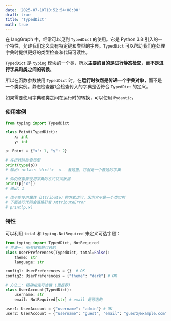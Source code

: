 ```yaml
---
date: '2025-07-10T10:52:54+08:00'
draft: true
title: 'TypedDict'
math: true
---
```


在 langGraph 中，经常可以见到 `TypedDict` 的使用。它是 Python 3.8 引入的一个特性，允许我们定义具有特定键和类型的字典。`TypedDict` 可以帮助我们在处理字典时提供更好的类型检查和代码可读性。

`TypedDict` 是 `typing` 模块的一个类，所以**主要的目的是进行静态检查，而不是进行字典和类之间的转换**。

所以在函数参数使用 `TypedDict` 时，在**运行时依然是传递一个字典对象**，而不是一个类实例。静态检查器1会检查传入的字典是否符合 `TypedDict` 的定义。

如果需要使用字典和类之间在运行时的转换，可以使用 `Pydantic`。

### 使用案例

```python
from typing import TypedDict

class Point(TypedDict):
    x: int
    y: int

p: Point = {"x": 1, "y": 2}

# 在运行时检查类型
print(type(p))
# 输出: <class 'dict'>  <-- 看这里，它就是一个普通的字典

# 你仍然需要使用字典的方式访问数据
print(p['x']) 
# 输出: 1

# 你不能使用属性（attribute）的方式访问，因为它不是一个类实例
# 下面这行代码会直接引发 AttributeError
# print(p.x)
```

### 特性

可以利用 `total` 和 `typing.NotRequired` 来定义可选字段：

```python
from typing import TypedDict, NotRequired
# 方法一: 所有键都是可选的
class UserPreferences(TypedDict, total=False):
    theme: str
    language: str

config1: UserPreferences = {}  # OK
config2: UserPreferences = {"theme": "dark"} # OK

# 方法二: 精确指定可选键 (更推荐)
class UserAccount(TypedDict):
    username: str
    email: NotRequired[str] # email 是可选的

user1: UserAccount = {"username": "admin"} # OK
user2: UserAccount = {"username": "guest", "email": "guest@example.com"} # OK
```
